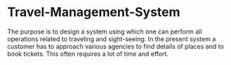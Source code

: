 # Travel-Management-System
The purpose is to design a system using which one can perform all operations related to traveling and sight-seeing. In the present system a customer has to approach various agencies to find details of places and to book tickets. This often requires a lot of time and effort.
